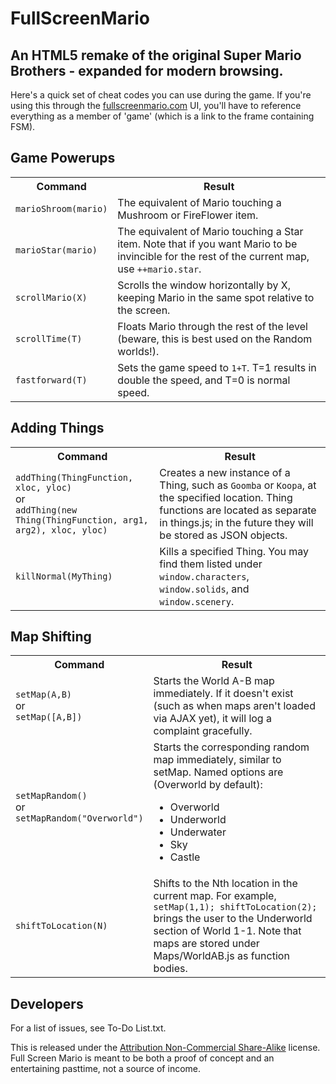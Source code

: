 FullScreenMario
===============

An HTML5 remake of the original Super Mario Brothers - expanded for modern browsing.
------------------------------------------------------------------------------------

Here's a quick set of cheat codes you can use during the game. If you're using this through the <a href="http://www.fullscreenmario.com">fullscreenmario.com</a> UI, you'll have to reference everything as a member of 'game' (which is a link to the frame containing FSM).

Game Powerups
-------------
<table>

  <tr>
    <th>Command</th>
    <th>Result</th>
  </tr>
  
  <tr>
    <td><code>marioShroom(mario)</code></td>
    <td>The equivalent of Mario touching a Mushroom or FireFlower item.</td>
  </tr>
  
  <tr>
    <td><code>marioStar(mario)</code></td>
    <td>The equivalent of Mario touching a Star item. Note that if you want Mario to be invincible for the rest of the current map, use <code>++mario.star</code>.</td>
  </tr>
  
  <tr>
    <td><code>scrollMario(X)</code></td>
    <td>Scrolls the window horizontally by X, keeping Mario in the same spot relative to the screen.</td>
  </tr>
  
  <tr>
    <td><code>scrollTime(T)</code></td>
    <td>Floats Mario through the rest of the level (beware, this is best used on the Random worlds!).</td>
  </tr>
  
  <tr>
    <td><code>fastforward(T)</code></td>
    <td>Sets the game speed to <code>1+T</code>. T=1 results in double the speed, and T=0 is normal speed.</td>
  </tr>

</table>


Adding Things
-------------
<table>

  <tr>
    <th>Command</th>
    <th>Result</th>
  </tr>
  
  <tr>
    <td>
      <code>addThing(ThingFunction, xloc, yloc)</code>
      <br>or</br>
      <code>addThing(new Thing(ThingFunction, arg1, arg2), xloc, yloc)</code>
    </td>
    <td>Creates a new instance of a Thing, such as <code>Goomba</code> or <code>Koopa</code>, at the specified location. Thing functions are located as separate in things.js; in the future they will be stored as JSON objects.</td>
  </tr>
  
  <tr>
    <td><code>killNormal(MyThing)</code></td>
    <td>Kills a specified Thing. You may find them listed under <code>window.characters</code>, <code>window.solids</code>, and <code>window.scenery</code>.</td>
  </tr>
  
</table>

Map Shifting
------------

<table>

  <tr>
    <th>Command</th>
    <th>Result</th>
  </tr>

  <tr>
    <td>
      <code>setMap(A,B)</code>
      <br>or</br>
      <code>setMap([A,B])</code>
    </td>
    <td>Starts the World A-B map immediately. If it doesn't exist (such as when maps aren't loaded via AJAX yet), it will log a complaint gracefully.</td>
  </tr>
  
  <tr>
    <td>
      <code>setMapRandom()</code>
      <br>or</br>
      <code>setMapRandom("Overworld")</code>
    </td>
    <td>Starts the corresponding random map immediately, similar to setMap. Named options are (Overworld by default):
      <ul>
        <li>Overworld</li>
        <li>Underworld</li>
        <li>Underwater</li>
        <li>Sky</li>
        <li>Castle</li>
      </ul>
    </td>
  </tr>
  
  <tr>
    <td>
      <code>shiftToLocation(N)</td>
    </td>
    <td>
      Shifts to the Nth location in the current map. For example, <code>setMap(1,1); shiftToLocation(2);</code> brings the user to the Underworld section of World 1-1. Note that maps are stored under Maps/WorldAB.js as function bodies.
    </td>
  </tr>
  
</table>

Developers
----------
For a list of issues, see To-Do List.txt. 

This is released under the <a href="http://creativecommons.org/licenses/by-nc-sa/3.0/">Attribution Non-Commercial Share-Alike</a> license. Full Screen Mario is meant to be both a proof of concept and an entertaining pasttime, not a source of income</a>.